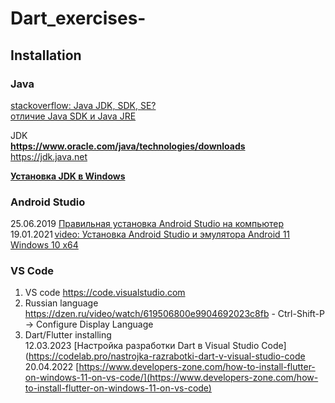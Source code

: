 # Dart_exercises-

## Installation

### Java
[stackoverflow: Java JDK, SDK, SE?](https://stackoverflow.com/questions/10858193/java-jdk-sdk-se)                         
[отличие Java SDK и Java JRE](https://ya.ru/images/search?from=tabbar&text=отличие%20Java%20SDK%20и%20Java%20JRE)                            

JDK                    
**https://www.oracle.com/java/technologies/downloads**                             
https://jdk.java.net                                   

**[Установка JDK в Windows](https://java-lessons.ru/first-steps/install-jdk-windows)**                                                                        


### Android Studio
25.06.2019 [Правильная установка Android Studio на компьютер](https://lumpics.ru/install-android-studio-on-computer)
19.01.2021 [video: Установка Android Studio и эмулятора Android 11 Windows 10 x64](https://www.youtube.com/watch?v=wBeMBgqjbVo)


### VS Code
1) VS code https://code.visualstudio.com                                
2) Russian language https://dzen.ru/video/watch/619506800e9904692023c8fb - Ctrl-Shift-P -> Configure Display Language                              
3) Dart/Flutter installing                                            
12.03.2023 [Настройка разработки Dart в Visual Studio Code](https://codelab.pro/nastrojka-razrabotki-dart-v-visual-studio-code                           
20.04.2022 [https://www.developers-zone.com/how-to-install-flutter-on-windows-11-on-vs-code/](https://www.developers-zone.com/how-to-install-flutter-on-windows-11-on-vs-code)                                                  




